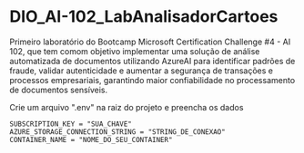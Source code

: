 # DIO_AI-102_LabAnalisadorCartoes
Primeiro laboratório do Bootcamp Microsoft Certification Challenge #4 - AI 102, que tem comom objetivo implementar uma solução de análise automatizada de documentos utilizando AzureAI para identificar padrões de fraude, validar autenticidade e aumentar a segurança de transações e processos empresariais, garantindo maior confiabilidade no processamento de documentos sensíveis.

Crie um arquivo ".env" na raiz do projeto e preencha os dados
``` ENDPOINT = "ENDPOINT"
SUBSCRIPTION_KEY = "SUA_CHAVE"
AZURE_STORAGE_CONNECTION_STRING = "STRING_DE_CONEXAO"
CONTAINER_NAME = "NOME_DO_SEU_CONTAINER"
